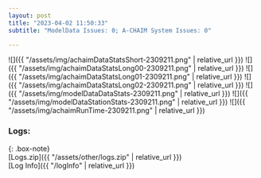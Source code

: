 ```yaml
---
layout: post
title: "2023-04-02 11:50:33"
subtitle: "ModelData Issues: 0; A-CHAIM System Issues: 0"

---
```


![]({{ "/assets/img/achaimDataStatsShort-2309211.png" | relative_url }})
![]({{ "/assets/img/achaimDataStatsLong00-2309211.png" | relative_url }})
![]({{ "/assets/img/achaimDataStatsLong01-2309211.png" | relative_url }})
![]({{ "/assets/img/achaimDataStatsLong02-2309211.png" | relative_url }})
![]({{ "/assets/img/modelDataDataStats-2309211.png" | relative_url }})
![]({{ "/assets/img/modelDataStationStats-2309211.png" | relative_url }})
![]({{ "/assets/img/achaimRunTime-2309211.png" | relative_url }})





### Logs:  
  
{: .box-note}  
[Logs.zip]({{ "/assets/other/logs.zip" | relative_url }})  
[Log Info]({{ "/logInfo" | relative_url }})  

